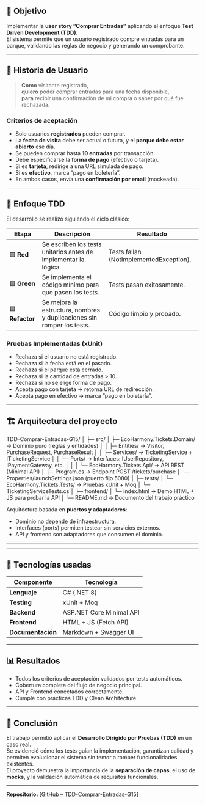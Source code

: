 ## 🎯 Objetivo

Implementar la **user story “Comprar Entradas”** aplicando el enfoque **Test Driven Development (TDD)**.  
El sistema permite que un usuario registrado compre entradas para un parque, validando las reglas de negocio y generando un comprobante.

---

## 🧠 Historia de Usuario

> **Como** visitante registrado,  
> **quiero** poder comprar entradas para una fecha disponible,  
> **para** recibir una confirmación de mi compra o saber por qué fue rechazada.

### Criterios de aceptación
- Solo usuarios **registrados** pueden comprar.  
- La **fecha de visita** debe ser actual o futura, y el **parque debe estar abierto** ese día.  
- Se pueden comprar hasta **10 entradas** por transacción.  
- Debe especificarse la **forma de pago** (efectivo o tarjeta).  
- Si es **tarjeta**, redirige a una URL simulada de pago.  
- Si es **efectivo**, marca “pago en boletería”.  
- En ambos casos, envía una **confirmación por email** (mockeada).  

---

## 🧪 Enfoque TDD

El desarrollo se realizó siguiendo el ciclo clásico:

| Etapa | Descripción | Resultado |
|-------|--------------|------------|
| 🟥 **Red** | Se escriben los tests unitarios antes de implementar la lógica. | Tests fallan (NotImplementedException). |
| 🟩 **Green** | Se implementa el código mínimo para que pasen los tests. | Tests pasan exitosamente. |
| 🟦 **Refactor** | Se mejora la estructura, nombres y duplicaciones sin romper los tests. | Código limpio y probado. |

### Pruebas Implementadas (xUnit)
- Rechaza si el usuario no está registrado.  
- Rechaza si la fecha está en el pasado.  
- Rechaza si el parque está cerrado.  
- Rechaza si la cantidad de entradas > 10.  
- Rechaza si no se elige forma de pago.  
- Acepta pago con tarjeta → retorna URL de redirección.  
- Acepta pago en efectivo → marca “pago en boletería”.

---

## 🏗️ Arquitectura del proyecto
TDD-Comprar-Entradas-G15/
│
├─ src/
│ ├─ EcoHarmony.Tickets.Domain/ → Dominio puro (reglas y entidades)
│ │ ├─ Entities/ → Visitor, PurchaseRequest, PurchaseResult
│ │ ├─ Services/ → TicketingService + ITicketingService
│ │ └─ Ports/ → Interfaces: IUserRepository, IPaymentGateway, etc.
│ │
│ └─ EcoHarmony.Tickets.Api/ → API REST (Minimal API)
│ ├─ Program.cs → Endpoint POST /tickets/purchase
│ └─ Properties/launchSettings.json (puerto fijo 5080)
│
├─ tests/
│ └─ EcoHarmony.Tickets.Tests/ → Pruebas xUnit + Moq
│ └─ TicketingServiceTests.cs
│
├─ frontend/
│ └─ index.html → Demo HTML + JS para probar la API
│
└─ README.md → Documento del trabajo práctico


Arquitectura basada en **puertos y adaptadores**:
- Dominio no depende de infraestructura.  
- Interfaces (ports) permiten testear sin servicios externos.  
- API y frontend son adaptadores que consumen el dominio.

---

---

## 🧰 Tecnologías usadas

| Componente | Tecnología |
|-------------|-------------|
| **Lenguaje** | C# (.NET 8) |
| **Testing** | xUnit + Moq |
| **Backend** | ASP.NET Core Minimal API |
| **Frontend** | HTML + JS (Fetch API) |
| **Documentación** | Markdown + Swagger UI |

---

## 📊 Resultados

- Todos los criterios de aceptación validados por tests automáticos.  
- Cobertura completa del flujo de negocio principal.  
- API y Frontend conectados correctamente.  
- Cumple con prácticas TDD y Clean Architecture.  

---

## 🏁 Conclusión

El trabajo permitió aplicar el **Desarrollo Dirigido por Pruebas (TDD)** en un caso real.  
Se evidenció cómo los tests guían la implementación, garantizan calidad y permiten evolucionar el sistema sin temor a romper funcionalidades existentes.  
El proyecto demuestra la importancia de la **separación de capas**, el uso de **mocks**, y la validación automática de requisitos funcionales.

---

**Repositorio:** [[GitHub – TDD-Comprar-Entradas-G15](https://github.com/paulachudnosky/TDD-Comprar-Entradas-G15)]

